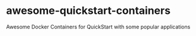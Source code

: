 # awesome-quickstart-containers
Awesome Docker Containers for QuickStart with some popular applications
